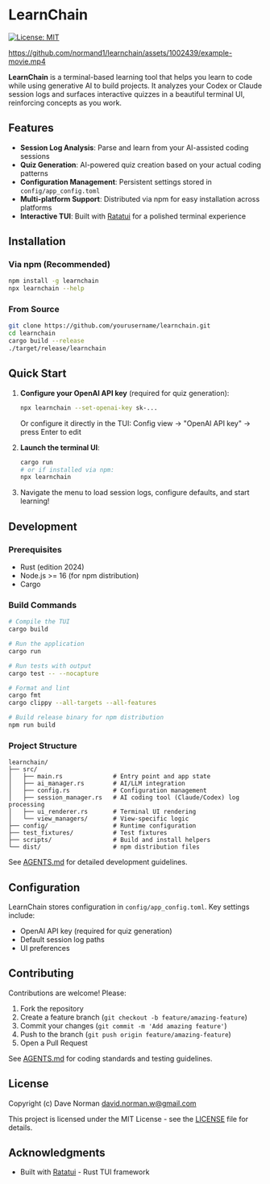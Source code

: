 # LearnChain

[![License: MIT](https://img.shields.io/badge/License-MIT-yellow.svg)](https://opensource.org/licenses/MIT)

https://github.com/normand1/learnchain/assets/1002439/example-movie.mp4

**LearnChain** is a terminal-based learning tool that helps you learn to code while using generative AI to build projects. It analyzes your Codex or Claude session logs and surfaces interactive quizzes in a beautiful terminal UI, reinforcing concepts as you work.

## Features

- **Session Log Analysis**: Parse and learn from your AI-assisted coding sessions
- **Quiz Generation**: AI-powered quiz creation based on your actual coding patterns
- **Configuration Management**: Persistent settings stored in `config/app_config.toml`
- **Multi-platform Support**: Distributed via npm for easy installation across platforms
- **Interactive TUI**: Built with [Ratatui](https://ratatui.rs) for a polished terminal experience

## Installation

### Via npm (Recommended)

```bash
npm install -g learnchain
npx learnchain --help
```

### From Source

```bash
git clone https://github.com/yourusername/learnchain.git
cd learnchain
cargo build --release
./target/release/learnchain
```

## Quick Start

1. **Configure your OpenAI API key** (required for quiz generation):
   ```bash
   npx learnchain --set-openai-key sk-...
   ```

   Or configure it directly in the TUI: Config view → "OpenAI API key" → press Enter to edit

2. **Launch the terminal UI**:
   ```bash
   cargo run
   # or if installed via npm:
   npx learnchain
   ```

3. Navigate the menu to load session logs, configure defaults, and start learning!

## Development

### Prerequisites

- Rust (edition 2024)
- Node.js >= 16 (for npm distribution)
- Cargo

### Build Commands

```bash
# Compile the TUI
cargo build

# Run the application
cargo run

# Run tests with output
cargo test -- --nocapture

# Format and lint
cargo fmt
cargo clippy --all-targets --all-features

# Build release binary for npm distribution
npm run build
```

### Project Structure

```
learnchain/
├── src/
│   ├── main.rs              # Entry point and app state
│   ├── ai_manager.rs        # AI/LLM integration
│   ├── config.rs            # Configuration management
│   ├── session_manager.rs   # AI coding tool (Claude/Codex) log processing
│   ├── ui_renderer.rs       # Terminal UI rendering
│   └── view_managers/       # View-specific logic
├── config/                  # Runtime configuration
├── test_fixtures/           # Test fixtures
├── scripts/                 # Build and install helpers
└── dist/                    # npm distribution files
```

See [AGENTS.md](AGENTS.md) for detailed development guidelines.

## Configuration

LearnChain stores configuration in `config/app_config.toml`. Key settings include:

- OpenAI API key (required for quiz generation)
- Default session log paths
- UI preferences

## Contributing

Contributions are welcome! Please:

1. Fork the repository
2. Create a feature branch (`git checkout -b feature/amazing-feature`)
3. Commit your changes (`git commit -m 'Add amazing feature'`)
4. Push to the branch (`git push origin feature/amazing-feature`)
5. Open a Pull Request

See [AGENTS.md](AGENTS.md) for coding standards and testing guidelines.

## License

Copyright (c) Dave Norman <david.norman.w@gmail.com>

This project is licensed under the MIT License - see the [LICENSE](LICENSE) file for details.

## Acknowledgments

- Built with [Ratatui](https://ratatui.rs) - Rust TUI framework
